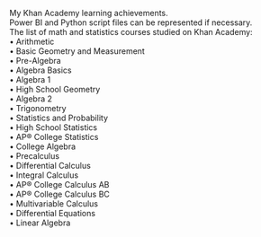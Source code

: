 My Khan Academy learning achievements.  
Power BI and Python script files can be represented if necessary.  
The list of math and statistics courses studied on Khan Academy:  
•  Arithmetic  
•  Basic Geometry and Measurement  
•  Pre-Algebra  
•  Algebra Basics  
•  Algebra 1  
•  High School Geometry  
•  Algebra 2  
•  Trigonometry  
•  Statistics and Probability  
•  High School Statistics  
•  AP® College Statistics  
•  College Algebra  
•  Precalculus  
•  Differential Calculus  
•  Integral Calculus  
•  AP® College Calculus AB  
•  AP® College Calculus BC  
•  Multivariable Calculus  
•  Differential Equations  
•  Linear Algebra
